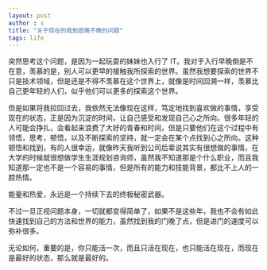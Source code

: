 ```yaml
---
layout: post
author : s
title: "关于现在的我到底晚不晚的问题"
tags: life
---
```


突然思考这个问题，是因为一起玩耍的妹妹也入行了 IT。我对于入行早晚倒是不在意，羡慕的是，别人可以更早的接触我所探索的世界。虽然我想要探索的世界不只是技术领域，但是还是不得不羡慕在这个世界上，就像是时间回溯一样，羡慕比自己更年轻的人们，似乎他们可以更多的探索这个世界。

但是如果将我拉回过去，我依然无法像现在这样，笃定地找到喜欢做的事情，享受现在的状态，正是因为沉淀的时间，让自己感受和发现自己心之所向。很多年轻的人可能会挣扎，会看起来浪费了大好的青春和时间，但是只要他们在这个过程中有领悟，思考，顿悟，以及不断探索的坚持，就一定会在某个点找到心之所向。这种顿悟和找到，有的人很幸运，就像昨天我听到公司后辈说其实有很想做的事情，在大学的时候就很想做学生生涯规划咨询师，虽然我不知道那是个什么职业，而且我知道那一定也不是一个容易的事情，但是所有的能力和技能背景，都比不上人的一腔热情。

能量和热爱，永远是一个持续下去的终极秘密武器。

不过一旦正视问题本身，一切就都变得简单了，如果不是这些年，我也不会有如此快速找到自己的方法和世界的能力，虽然找到我的门晚了点，但是进门的速度可以弥补很多。

无论如何，重要的是，你只能活一次，而且只活在现在，也只能活在现在，而现在是最好的状态，那么就是最好的。
